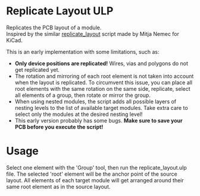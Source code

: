 # Replicate Layout ULP
Replicates the PCB layout of a module.  
Inspired by the similar [replicate_layout](https://github.com/MitjaNemec/Kicad_action_plugins#replicate-layout) script made by Mitja Nemec for KiCad.  

This is an early implementation with some limitations, such as:
- **Only device positions are replicated!**
Wires, vias and polygons do not get replicated yet.
- The rotation and mirroring of each root element is not taken into account when the layout is replicated.
To circumvent this issue, you can place all root elements with the same rotation on the same side, replicate, select all elements of a group, then rotate or mirror the group.
- When using nested modules, the script adds all possible layers of nesting levels to the list of available target modules.
Take extra care to select only the modules at the desired nesting level!
- This early version probably has some bugs. **Make sure to save your PCB before you execute the script!**

# Usage
Select one element with the 'Group' tool, then run the replicate_layout.ulp file.
The selected 'root' element will be the anchor point of the source layout.
All elements of each target module will get arranged around their same root element as in the source layout.
